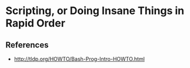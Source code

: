 Scripting, or Doing Insane Things in Rapid Order
================================================

References
----------

* http://tldp.org/HOWTO/Bash-Prog-Intro-HOWTO.html

